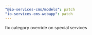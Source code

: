 ```yaml
---
"@io-services-cms/models": patch
"io-services-cms-webapp": patch
---
```


fix category override on special services

